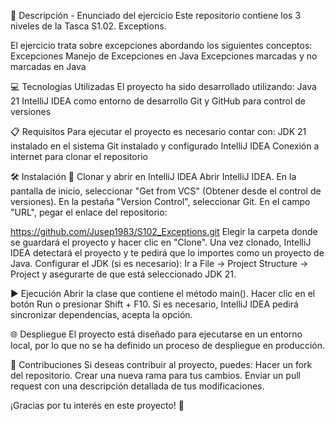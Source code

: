 📄 Descripción - Enunciado del ejercicio
Este repositorio contiene los 3 niveles de la Tasca S1.02. Exceptions.

  El ejercicio trata sobre excepciones abordando los siguientes conceptos:
  Excepciones
  Manejo de Excepciones en Java
  Excepciones marcadas y no marcadas en Java


💻 Tecnologías Utilizadas
El proyecto ha sido desarrollado utilizando:
  Java 21
  IntelliJ IDEA como entorno de desarrollo
  Git y GitHub para control de versiones

📋 Requisitos
Para ejecutar el proyecto es necesario contar con:
  JDK 21 instalado en el sistema
  Git instalado y configurado
  IntelliJ IDEA
  Conexión a internet para clonar el repositorio

🛠️ Instalación
🔽 Clonar y abrir en IntelliJ IDEA
Abrir IntelliJ IDEA.
En la pantalla de inicio, seleccionar "Get from VCS" (Obtener desde el control de versiones).
En la pestaña "Version Control", seleccionar Git.
En el campo "URL", pegar el enlace del repositorio:

  https://github.com/Jusep1983/S102_Exceptions.git
Elegir la carpeta donde se guardará el proyecto y hacer clic en "Clone".
Una vez clonado, IntelliJ IDEA detectará el proyecto y te pedirá que lo importes como un proyecto de Java.
Configurar el JDK (si es necesario):
Ir a File → Project Structure → Project y asegurarte de que está seleccionado JDK 21.

▶️ Ejecución
Abrir la clase que contiene el método main().
Hacer clic en el botón Run o presionar Shift + F10.
Si es necesario, IntelliJ IDEA pedirá sincronizar dependencias, acepta la opción.

🌐 Despliegue
El proyecto está diseñado para ejecutarse en un entorno local, por lo que no se ha definido un proceso de despliegue en producción.

🤝 Contribuciones
Si deseas contribuir al proyecto, puedes:
  Hacer un fork del repositorio.
  Crear una nueva rama para tus cambios.
  Enviar un pull request con una descripción detallada de tus modificaciones.
  
  ¡Gracias por tu interés en este proyecto! 🚀
